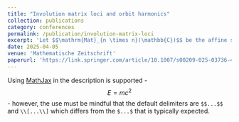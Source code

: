 ```yaml
---
title: "Involution matrix loci and orbit harmonics"
collection: publications
category: conferences
permalink: /publication/involution-matrix-loci
excerpt: 'Let $$\mathrm{Mat}_{n \times n}(\mathbb{C})$$ be the affine space of $$n \times n$$ complex matrices with coordinate ring $$\mathbb{C}[\mathbf{x}_{n \times n}]$$. We define graded quotients of $$\mathbb{C}[\mathbf{x}_{n \times n}]$$ which carry an action of the symmetric group $$\mathfrak{S}_n$$ by simultaneous permutation of rows and columns. These quotient rings are obtained by applying the orbit harmonics method to matrix loci corresponding to all involutions in $$\mathfrak{S}_n$$ and the conjugacy classes of involutions in $$\mathfrak{S}_n$$ with a given number of fixed points. In the case of perfect matchings on $$\{1, \dots, n\}$$ with $$n$$ even, the Hilbert series of our quotient ring is related to Tracy-Widom distributions and its graded Frobenius image gives a refinement of the plethysm $$h_{n/2}[h_2]$$.'
date: 2025-04-05
venue: 'Mathematische Zeitschrift'
paperurl: 'https://link.springer.com/article/10.1007/s00209-025-03736-4'
---
```


Using [MathJax](https://www.mathjax.org/) in the description is supported - $$E=mc^2$$ - however, the use must be mindful that the default delimiters are `$$...$$` and `\\[...\\]` which differs from the `$...$` that is typically expected.
